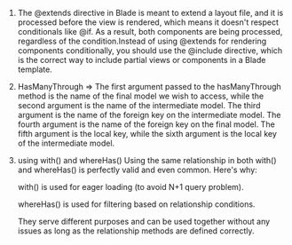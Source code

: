 1. The @extends directive in Blade is meant to extend a layout file, and it is processed before the view is rendered, which means it doesn't respect conditionals like @if. As a result, both components are being processed, regardless of the condition.Instead of using @extends for rendering components conditionally, you should use the @include directive, which is the correct way to include partial views or components in a Blade template.

2.  HasManyThrough => 
    The first argument passed to the hasManyThrough method is the name of the final model we wish to access, while the second argument is the name of the intermediate model.
    The third argument is the name of the foreign key on the intermediate model. The fourth argument is the name of the foreign key on the final model. The fifth argument is the local key, while the sixth argument is the local key of the intermediate model.

3.  using with() and whereHas()
    Using the same relationship in both with() and whereHas() is perfectly valid and even common. Here's why:

    with() is used for eager loading (to avoid N+1 query problem).

    whereHas() is used for filtering based on relationship conditions.

    They serve different purposes and can be used together without any issues as long as the relationship methods are defined correctly.